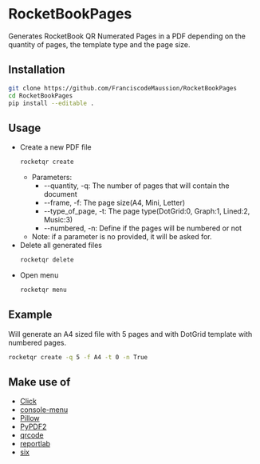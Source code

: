 # RocketBookPages
Generates RocketBook QR Numerated Pages in a PDF depending on the quantity of pages, the template type and the page size.

## Installation
```bash
git clone https://github.com/FranciscodeMaussion/RocketBookPages
cd RocketBookPages
pip install --editable .
```

## Usage
- Create a new PDF file 
    ```bash
    rocketqr create
    ```
    - Parameters:
        - --quantity, -q: The number of pages that will contain the document
        - --frame, -f: The page size(A4, Mini, Letter)
        - --type_of_page, -t: The page type(DotGrid:0, Graph:1, Lined:2, Music:3)
        - --numbered, -n: Define if the pages will be numbered or not
    - Note: if a parameter is no provided, it will be asked for.
- Delete all generated files
    ```bash
    rocketqr delete
    ```
- Open menu
    ```bash
    rocketqr menu
    ```

## Example
Will generate an A4 sized file with 5 pages and with DotGrid template with numbered pages.
```bash
rocketqr create -q 5 -f A4 -t 0 -n True
```

## Make use of
- [Click](https://click.palletsprojects.com)
- [console-menu](https://github.com/aegirhall/console-menu)
- [Pillow](https://pillow.readthedocs.io/en/stable/)
- [PyPDF2](https://pythonhosted.org/PyPDF2/)
- [qrcode](https://github.com/lincolnloop/python-qrcode)
- [reportlab](https://www.reportlab.com/)
- [six](https://github.com/benjaminp/six)

